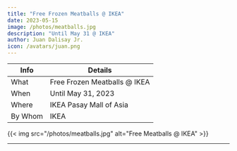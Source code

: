 ```yaml
---
title: "Free Frozen Meatballs @ IKEA"
date: 2023-05-15
image: /photos/meatballs.jpg
description: "Until May 31 @ IKEA"
author: Juan Dalisay Jr.
icon: /avatars/juan.png
---
```



Info | Details 
--- | ---
What | Free Frozen Meatballs @ IKEA
When | Until May 31, 2023
Where | IKEA Pasay Mall of Asia 
By Whom | IKEA


{{< img src="/photos/meatballs.jpg" alt="Free Meatballs @ IKEA" >}}

---

